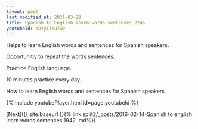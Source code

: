 ```yaml
---
layout: post
last_modified_at: 2021-03-29
title: Spanish to English learn words sentences 2245 
youtubeId: dDYyI3su7w0
---
```

 
 
Helps to learn English words and sentences for Spanish speakers.

Opportunitiy to repeat the words sentences. 

Practice English language. 
 
10 minutes practice every day. 
 
How to learn English words and sentences for Spanish speakers 
 
{% include youtubePlayer.html id=page.youtubeId %}
 
 
[Next]({{ site.baseurl }}{% link  split2/_posts/2016-02-14-Spanish to english learn words sentences 1942 .md%})
 
